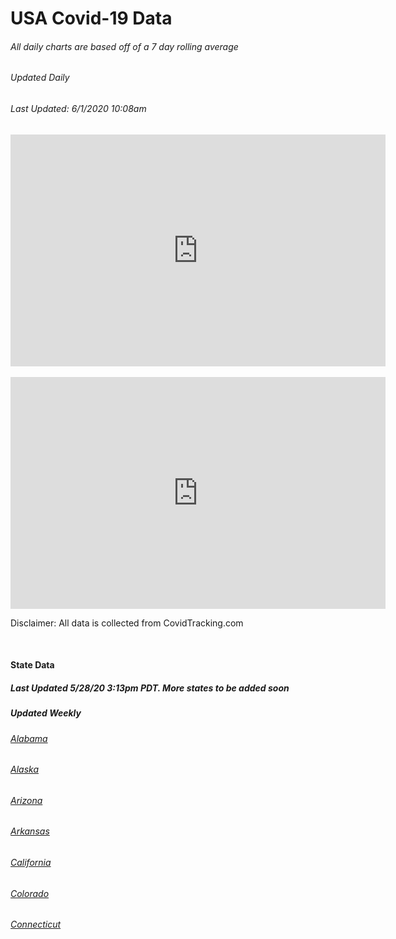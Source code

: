 

# USA Covid-19 Data 
<!-- Global site tag (gtag.js) - Google Analytics -->
<script async src="https://www.googletagmanager.com/gtag/js?id=UA-167862552-1"></script>
<script>
  window.dataLayer = window.dataLayer || [];
  function gtag(){dataLayer.push(arguments);}
  gtag('js', new Date());

  gtag('config', 'UA-167862552-1');
</script>

<h6> All daily charts are based off of a 7 day rolling average
  <h6> Updated Daily </h6>
<h6>Last Updated: 6/1/2020 10:08am </h6>
<iframe width="600" height="371" seamless frameborder="0" scrolling="no" src="https://docs.google.com/spreadsheets/d/e/2PACX-1vTfotxCjrIv9j0qa55Q-vH95X329v9aKjBOr2-shLoCZ-kYYTgdp-ittdvGApMyYdaERfl6gM6HGBEA/pubchart?oid=705871937&amp;format=interactive"></iframe>
<br>
<br>
<iframe width="600" height="371" seamless frameborder="0" scrolling="no" src="https://docs.google.com/spreadsheets/d/e/2PACX-1vTfotxCjrIv9j0qa55Q-vH95X329v9aKjBOr2-shLoCZ-kYYTgdp-ittdvGApMyYdaERfl6gM6HGBEA/pubchart?oid=445395274&amp;format=interactive"></iframe>
<br>
<p>Disclaimer: All data is collected from CovidTracking.com</p>
<br>

<h4> State Data </h4>
<h5> Last Updated 5/28/20 3:13pm PDT. More states to be added soon<h5>
<h5> Updated Weekly <h5>
<h6><a href="javascript:window.open('https://docs.google.com/spreadsheets/d/e/2PACX-1vRQTMrJfoOBroiSy810e__dInixlvGAA4CUWdTQq1_0gZRqffjG9RGg-pdTaVqut_rR1_GCrg2B98fA/pubchart?oid=837938382&format=interactive', 'Alabama', 'width=600,height=371');">Alabama</a></h6>

<h6><a href="javascript:window.open('https://docs.google.com/spreadsheets/d/e/2PACX-1vQpxx9Bywe-aMKbDBSZsUEgpKwfiZ77KH8U6R8ZqGqS5FgyllK4F08h75xFkZg_1BwOZsdT9L3RvZ4e/pubchart?oid=156019386&format=interactive', 'Alaska', 'width=600,height=371');">Alaska</a></h6>

<h6><a href="javascript:window.open('https://docs.google.com/spreadsheets/d/e/2PACX-1vTrod5HaGmqxTRnSe4OOVrnxW870BJw7INCxpCj2Xfl1rKY3_rgvaq_9Q8hkxVa1gStaXfF3_NpH1dY/pubchart?oid=1155378071&format=interactive', 'Arizona', 'width=600,height=371');">Arizona</a></h6>

<h6><a href="javascript:window.open('https://docs.google.com/spreadsheets/d/e/2PACX-1vQ5PHGvjUC06IT0R8zwnEK_tau8AuKmjzOj3z80rCTat4KbcnmmQZiy_uUCWgT4BBszsodWJowgjq5i/pubchart?oid=37556038&format=interactive', 'Arkansas', 'width=600,height=371');">Arkansas</a></h6>

<h6><a href="javascript:window.open('https://docs.google.com/spreadsheets/d/e/2PACX-1vRonWfueDo6Uh1BUMCuLQwYTyQb66eSh9cD5aYKfbcNmI65uhSMrJ4dukxfxyJkFMGx04VcmkQhQQDX/pubchart?oid=2112309523&format=interactive', 'California', 'width=600,height=371');">California</a></h6>

<h6><a href="javascript:window.open('https://docs.google.com/spreadsheets/d/e/2PACX-1vR5FnGwiCayULs4V44JV6fyiFqJZIMJAn8dZ0TcEel1u2vXPNNUlyij16gtCPH5rEFopfVrfQNzGQqA/pubchart?oid=724343051&format=interactive', 'Colorado', 'width=600,height=371');">Colorado</a></h6>

<h6><a href="javascript:window.open('https://docs.google.com/spreadsheets/d/e/2PACX-1vSSm46R4ysUnBLz1xEpJhfgI6TiZVVvmlx-f0AAdQCsMux08QirqAHWE97OWkaTNZvRzL8ux49IHD3x/pubchart?oid=21165560&format=interactive', 'Connecticut', 'width=600,height=371');">Connecticut</a></h6>
